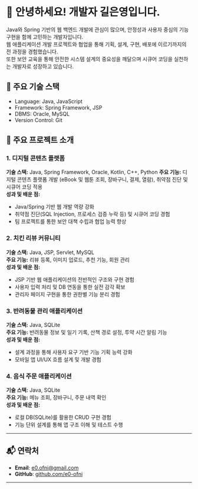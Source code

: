 # 👋 안녕하세요! 개발자 길은영입니다.

Java와 Spring 기반의 웹 백엔드 개발에 관심이 많으며, 안정성과 사용자 중심의 기능 구현을 함께 고민하는 개발자입니다.  
웹 애플리케이션 개발 프로젝트와 협업을 통해 기획, 설계, 구현, 배포에 이르기까지의 전 과정을 경험했습니다.  
또한 보안 교육을 통해 안전한 시스템 설계의 중요성을 깨달으며 시큐어 코딩을 실천하는 개발자로 성장하고 있습니다.

## 🔧 주요 기술 스택
- Language: Java, JavaScript
- Framework: Spring Framework, JSP
- DBMS: Oracle, MySQL
- Version Control: Git

## 📂 주요 프로젝트 소개

### 1. 디지털 콘텐츠 플랫폼

**기술 스택:** Java, Spring Framework, Oracle, Kotlin, C++, Python
**주요 기능:** 디지털 콘텐츠 플랫폼 개발 (eBook 및 웹툰 조회, 장바구니, 결제, 열람), 취약점 진단 및 시큐어 코딩 적용  
**성과 및 배운 점:**
- Java/Spring 기반 웹 개발 역량 강화
- 취약점 진단(SQL Injection, 프로세스 검증 누락 등) 및 시큐어 코딩 경험
- 팀 프로젝트를 통한 보안 대책 수립과 협업 능력 향상

### 2. 치킨 리뷰 커뮤니티

**기술 스택:** Java, JSP, Servlet, MySQL  
**주요 기능:** 리뷰 등록, 이미지 업로드, 추천 기능, 회원 관리  
**성과 및 배운 점:**
- JSP 기반 웹 애플리케이션의 전반적인 구조와 구현 경험
- 사용자 입력 처리 및 DB 연동을 통한 실전 감각 확보
- 관리자 페이지 구현을 통한 권한별 기능 분리 경험

### 3. 반려동물 관리 애플리케이션

**기술 스택:** Java, SQLite  
**주요 기능:** 반려동물 정보 및 일기 기록, 산책 경로 설정, 투약 시간 알림 기능  
**성과 및 배운 점:**
- 설계 과정을 통해 사용자 요구 기반 기능 기획 능력 강화
- 모바일 앱 UI/UX 흐름 설계 및 개발 경험

### 4. 음식 주문 애플리케이션

**기술 스택:** Java, SQLite  
**주요 기능:** 메뉴 조회, 장바구니, 주문 내역 확인  
**성과 및 배운 점:**
- 로컬 DB(SQLite)를 활용한 CRUD 구현 경험
- 기능 단위 설계를 통해 앱 구조 이해 및 테스트 수행


---

## 📬 연락처

- **Email**: e0.ofni@gmail.com  
- **GitHub**: [github.com/e0-ofni](https://github.com/e0-ofni)

---
